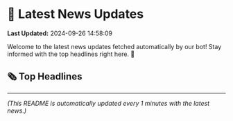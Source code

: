 # 📰 Latest News Updates
**Last Updated:** 2024-09-26 14:58:09

Welcome to the latest news updates fetched automatically by our bot! Stay informed with the top headlines right here. 🚀

## 🗞️ Top Headlines

---
*(This README is automatically updated every 1 minutes with the latest news.)*
